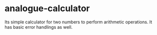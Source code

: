 # analogue-calculator
Its simple calculator for two numbers to perform arithmetic operations. It has basic error handlings as well.
